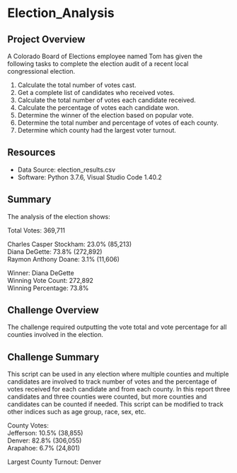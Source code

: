 # Election_Analysis

## Project Overview
A Colorado Board of Elections employee named Tom has given the following tasks to complete the election audit of a recent local congressional election.

1. Calculate the total number of votes cast.
2. Get a complete list of candidates who received votes.
3. Calculate the total number of votes each candidate received.
4. Calculate the percentage of votes each candidate won.
5. Determine the winner of the election based on popular vote.
6. Determine the total number and percentage of votes of each county.
7. Determine which county had the largest voter turnout.

## Resources
- Data Source: election_results.csv
- Software: Python 3.7.6, Visual Studio Code 1.40.2

## Summary
The analysis of the election shows:

Total Votes: 369,711

Charles Casper Stockham: 23.0% (85,213)  
Diana DeGette: 73.8% (272,892)  
Raymon Anthony Doane: 3.1% (11,606)

Winner: Diana DeGette  
Winning Vote Count: 272,892  
Winning Percentage: 73.8%

## Challenge Overview
The challenge required outputting the vote total and vote percentage for all counties involved in the election.

## Challenge Summary
This script can be used in any election where multiple counties and multiple candidates are involved to track number of votes and the percentage of votes received for each candidate and from each county.  In this report three candidates and three counties were counted, but more counties and candidates can be counted if needed.  This script can be modified to track other indices such as age group, race, sex, etc.

County Votes:  
Jefferson: 10.5% (38,855)  
Denver: 82.8% (306,055)  
Arapahoe: 6.7% (24,801)  

Largest County Turnout: Denver
